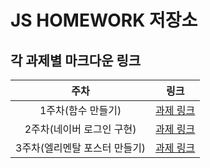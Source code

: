 # JS HOMEWORK 저장소

## 각 과제별 마크다운 링크

|             주차              |                         링크                         |
| :---------------------------: | :--------------------------------------------------: |
|      1주차(함수 만들기)       |        [과제 링크](./mission01/mission-0.md)         |
|   2주차(네이버 로그인 구현)   | [과제 링크](./mission-01/naver_login/naver-login.md) |
| 3주차(엘리멘탈 포스터 만들기) |    [과제 링크](./mission-02/elemental-poster.md)     |
